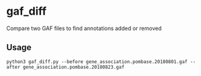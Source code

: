 # gaf_diff
Compare two GAF files to find annotations added or removed

## Usage
```
python3 gaf_diff.py --before gene_association.pombase.20180801.gaf --after gene_association.pombase.20180823.gaf
```
